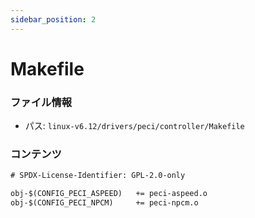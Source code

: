 ```yaml
---
sidebar_position: 2
---
```

# Makefile

### ファイル情報

- パス: `linux-v6.12/drivers/peci/controller/Makefile`

### コンテンツ

```txt
# SPDX-License-Identifier: GPL-2.0-only

obj-$(CONFIG_PECI_ASPEED)	+= peci-aspeed.o
obj-$(CONFIG_PECI_NPCM)		+= peci-npcm.o

```
